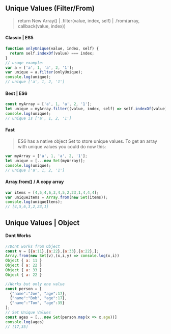 ## Unique Values (Filter/From)
> return New Array() | .filter(value, index, self) | .from(array, callback(value, index))

#### Classic | ES5
```js
function onlyUnique(value, index, self) {
  return self.indexOf(value) === index;
}
// usage example:
var a = ['a', 1, 'a', 2, '1'];
var unique = a.filter(onlyUnique);
console.log(unique); 
// unique ['a', 1, 2, '1']
```

#### Best | ES6

```js
const myArray = ['a', 1, 'a', 2, '1'];
let unique = myArray.filter((value, index, self) => self.indexOf(value) === index);
console.log(unique); 
// unique is ['a', 1, 2, '1']
```

#### Fast

> ES6 has a native object Set to store unique values. To get an array with unique values you could do now this:

```js
var myArray = ['a', 1, 'a', 2, '1'];
let unique = [...new Set(myArray)];
console.log(unique); 
// unique ['a', 1, 2, '1']
```

#### Array.from() / A copy array

```js
var items = [4,5,4,6,3,4,5,2,23,1,4,4,4];
var uniqueItems = Array.from(new Set(items));
console.log(uniqueItens);
// [4,5,6,3,2,23,1]
```

## Unique Values | Object

#### Dont Works

```js
//Dont works from Object
const v = [{a:11},{a:22},{a:33},{a:22},];
Array.from(new Set(v),(x,i,y) => console.log(x,i))
Object { a: 11 }
Object { a: 22 }
Object { a: 33 }
Object { a: 22 }

//Works but only one value
const person = [ 
  {"name":"Joe", "age":17}, 
  {"name":"Bob", "age":17}, 
  {"name":"Tom", "age":35} 
];
// Set Unique Values
const ages = [...new Set(person.map(x => x.age))]
console.log(ages)
// [17,35]
```
